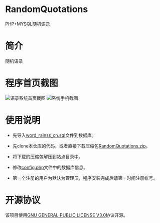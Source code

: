 # RandomQuotations

PHP+MYSQL随机语录

# 简介
随机语录

# 程序首页截图

![语录系统首页截图](https://img.ziuch.top/i/2023/11/21/fdxthf-2.webp)
![系统手机截图](https://img.ziuch.top/i/2023/11/21/fjv0hq-2.webp)

# 使用说明

- 先导入[word_rainss_cn.sql](./word_rainss_cn.sql)文件到数据库。

- 先clone本仓库的代码，或者直接下载压缩包[RandomQuotations.zip](https://codeload.github.com/rainerosion/RandomQuotations/zip/master)。

- 将下载的压缩包解压到站点目录中。

- 修改[config.php](./config.php)文件中的数据库信息。

- 第一个注册的用户为默认为管理员，程序安装完成后请第一时间注册帐号。

# 开源协议

该项目使用[GNU GENERAL PUBLIC LICENSE V3.0](./LICENSE)协议开源。